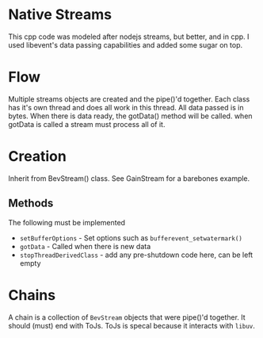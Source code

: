 # Native Streams
This cpp code was modeled after nodejs streams, but better, and in cpp.  I used libevent's data passing capabilities and added some sugar on top.


# Flow
Multiple streams objects are created and the pipe()'d together.  Each class has it's own thread and does all work in this thread.  All data passed is in bytes.  When there is data ready, the gotData() method will be called.  when gotData is called a stream must process all of it.

# Creation
Inherit from BevStream() class.  See GainStream for a barebones example.

## Methods
The following must be implemented
* `setBufferOptions` - Set options such as `bufferevent_setwatermark()`
* `gotData` - Called when there is new data
* `stopThreadDerivedClass` - add any pre-shutdown code here, can be left empty


# Chains
A chain is a collection of `BevStream` objects that were pipe()'d together.  It should (must) end with ToJs.  ToJs is specal because it interacts with `libuv`.